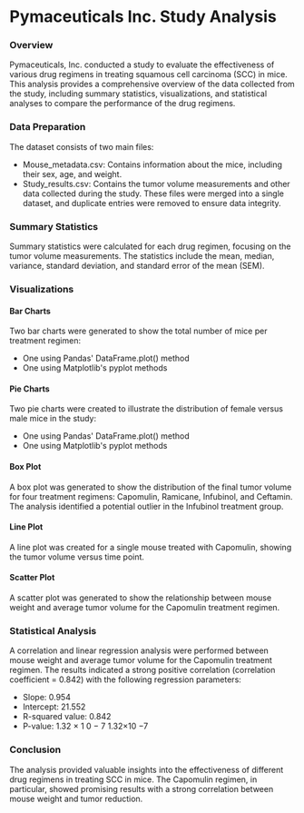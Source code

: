 # Pymaceuticals Inc. Study Analysis
### Overview
Pymaceuticals, Inc. conducted a study to evaluate the effectiveness of various drug regimens in treating squamous cell carcinoma (SCC) in mice. This analysis provides a comprehensive overview of the data collected from the study, including summary statistics, visualizations, and statistical analyses to compare the performance of the drug regimens.

### Data Preparation
The dataset consists of two main files:

- Mouse_metadata.csv: Contains information about the mice, including their sex, age, and weight.
- Study_results.csv: Contains the tumor volume measurements and other data collected during the study.
These files were merged into a single dataset, and duplicate entries were removed to ensure data integrity.

### Summary Statistics
Summary statistics were calculated for each drug regimen, focusing on the tumor volume measurements. The statistics include the mean, median, variance, standard deviation, and standard error of the mean (SEM).

### Visualizations
#### Bar Charts
Two bar charts were generated to show the total number of mice per treatment regimen:

- One using Pandas' DataFrame.plot() method
- One using Matplotlib's pyplot methods
#### Pie Charts
Two pie charts were created to illustrate the distribution of female versus male mice in the study:

- One using Pandas' DataFrame.plot() method
- One using Matplotlib's pyplot methods
#### Box Plot
A box plot was generated to show the distribution of the final tumor volume for four treatment regimens: Capomulin, Ramicane, Infubinol, and Ceftamin. The analysis identified a potential outlier in the Infubinol treatment group.

#### Line Plot
A line plot was created for a single mouse treated with Capomulin, showing the tumor volume versus time point.

#### Scatter Plot
A scatter plot was generated to show the relationship between mouse weight and average tumor volume for the Capomulin treatment regimen.

### Statistical Analysis
A correlation and linear regression analysis were performed between mouse weight and average tumor volume for the Capomulin treatment regimen. The results indicated a strong positive correlation (correlation coefficient = 0.842) with the following regression parameters:

- Slope: 0.954
- Intercept: 21.552
- R-squared value: 0.842
- P-value: 
1.32
×
1
0
−
7
1.32×10 
−7
 
### Conclusion
The analysis provided valuable insights into the effectiveness of different drug regimens in treating SCC in mice. The Capomulin regimen, in particular, showed promising results with a strong correlation between mouse weight and tumor reduction.